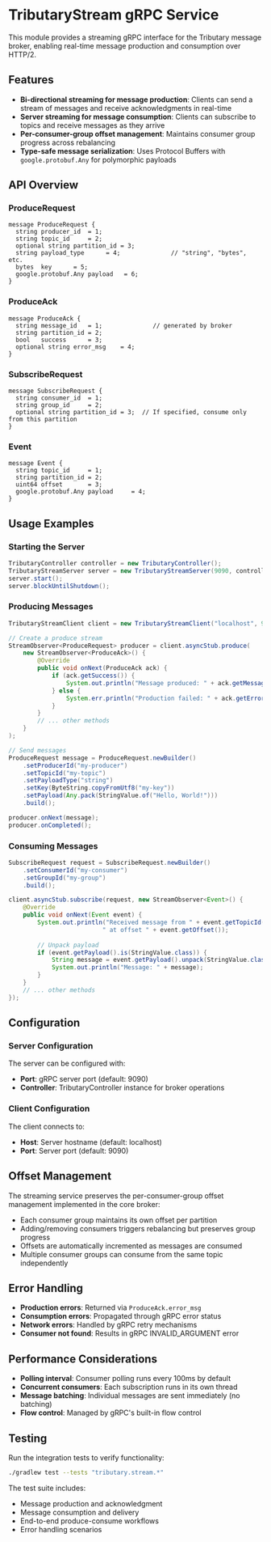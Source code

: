 # TributaryStream gRPC Service

This module provides a streaming gRPC interface for the Tributary message broker, enabling real-time message production and consumption over HTTP/2.

## Features

- **Bi-directional streaming for message production**: Clients can send a stream of messages and receive acknowledgments in real-time
- **Server streaming for message consumption**: Clients can subscribe to topics and receive messages as they arrive
- **Per-consumer-group offset management**: Maintains consumer group progress across rebalancing
- **Type-safe message serialization**: Uses Protocol Buffers with `google.protobuf.Any` for polymorphic payloads

## API Overview

### ProduceRequest
```proto3
message ProduceRequest {
  string producer_id  = 1;
  string topic_id     = 2;
  optional string partition_id = 3;             
  string payload_type      = 4;              // "string", "bytes", etc.
  bytes  key      = 5;             
  google.protobuf.Any payload   = 6;
}
```

### ProduceAck
```proto3
message ProduceAck {
  string message_id   = 1;              // generated by broker
  string partition_id = 2;
  bool   success      = 3;
  optional string error_msg    = 4;
}
```

### SubscribeRequest
```proto3
message SubscribeRequest {
  string consumer_id  = 1;        
  string group_id     = 2;
  optional string partition_id = 3;  // If specified, consume only from this partition
}
```

### Event
```proto3
message Event {
  string topic_id     = 1;
  string partition_id = 2;
  uint64 offset       = 3;
  google.protobuf.Any payload     = 4;
}
```

## Usage Examples

### Starting the Server

```java
TributaryController controller = new TributaryController();
TributaryStreamServer server = new TributaryStreamServer(9090, controller);
server.start();
server.blockUntilShutdown();
```

### Producing Messages

```java
TributaryStreamClient client = new TributaryStreamClient("localhost", 9090);

// Create a produce stream
StreamObserver<ProduceRequest> producer = client.asyncStub.produce(
    new StreamObserver<ProduceAck>() {
        @Override
        public void onNext(ProduceAck ack) {
            if (ack.getSuccess()) {
                System.out.println("Message produced: " + ack.getMessageId());
            } else {
                System.err.println("Production failed: " + ack.getErrorMsg());
            }
        }
        // ... other methods
    }
);

// Send messages
ProduceRequest message = ProduceRequest.newBuilder()
    .setProducerId("my-producer")
    .setTopicId("my-topic")
    .setPayloadType("string")
    .setKey(ByteString.copyFromUtf8("my-key"))
    .setPayload(Any.pack(StringValue.of("Hello, World!")))
    .build();

producer.onNext(message);
producer.onCompleted();
```

### Consuming Messages

```java
SubscribeRequest request = SubscribeRequest.newBuilder()
    .setConsumerId("my-consumer")
    .setGroupId("my-group")
    .build();

client.asyncStub.subscribe(request, new StreamObserver<Event>() {
    @Override
    public void onNext(Event event) {
        System.out.println("Received message from " + event.getTopicId() + 
                          " at offset " + event.getOffset());
        
        // Unpack payload
        if (event.getPayload().is(StringValue.class)) {
            String message = event.getPayload().unpack(StringValue.class).getValue();
            System.out.println("Message: " + message);
        }
    }
    // ... other methods
});
```

## Configuration

### Server Configuration

The server can be configured with:
- **Port**: gRPC server port (default: 9090)
- **Controller**: TributaryController instance for broker operations

### Client Configuration

The client connects to:
- **Host**: Server hostname (default: localhost)
- **Port**: Server port (default: 9090)

## Offset Management

The streaming service preserves the per-consumer-group offset management implemented in the core broker:

- Each consumer group maintains its own offset per partition
- Adding/removing consumers triggers rebalancing but preserves group progress
- Offsets are automatically incremented as messages are consumed
- Multiple consumer groups can consume from the same topic independently

## Error Handling

- **Production errors**: Returned via `ProduceAck.error_msg`
- **Consumption errors**: Propagated through gRPC error status
- **Network errors**: Handled by gRPC retry mechanisms
- **Consumer not found**: Results in gRPC INVALID_ARGUMENT error

## Performance Considerations

- **Polling interval**: Consumer polling runs every 100ms by default
- **Concurrent consumers**: Each subscription runs in its own thread
- **Message batching**: Individual messages are sent immediately (no batching)
- **Flow control**: Managed by gRPC's built-in flow control

## Testing

Run the integration tests to verify functionality:

```bash
./gradlew test --tests "tributary.stream.*"
```

The test suite includes:
- Message production and acknowledgment
- Message consumption and delivery
- End-to-end produce-consume workflows
- Error handling scenarios
